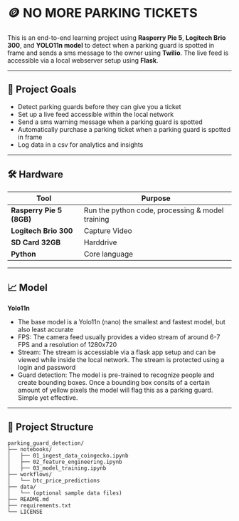 # 🪙 NO MORE PARKING TICKETS

This is an end-to-end learning project using **Rasperry Pie 5**, **Logitech Brio 300**, and **YOLO11n model** to detect when a parking guard is spotted in frame and sends a sms message to the owner using **Twilio**. The live feed is accessible via a local webserver setup using **Flask**.

---

## 📌 Project Goals

- Detect parking guards before they can give you a ticket
- Set up a live feed accessible within the local network
- Send a sms warning message when a parking guard is spotted
- Automatically purchase a parking ticket when a parking guard is spotted in frame
- Log data in a csv for analytics and insights 

---

## 🛠️ Hardware

| Tool | Purpose |
|------|---------|
| **Rasperry Pie 5 (8GB)** | Run the python code, processing & model training |
| **Logitech Brio 300** | Capture Video |
| **SD Card 32GB** | Harddrive |
| **Python** | Core language |

---

## 📈 Model

**Yolo11n**

- The base model is a Yolo11n (nano) the smallest and fastest model, but also least accurate 
- FPS: The camera feed usually provides a video stream of around 6-7 FPS and a resolution of 1280x720
- Stream: The stream is accessiable via a flask app setup and can be viewed while inside the local network. The stream is protected using a login and password
- Guard detection: The model is pre-trained to recognize people and create bounding boxes. Once a bounding box consits of a certain amount of yellow pixels the model will flag this as a parking guard. Simple yet effective. 

---

## 📂 Project Structure

```text
parking_guard_detection/
├── notebooks/
│   ├── 01_ingest_data_coingecko.ipynb
│   ├── 02_feature_engineering.ipynb
│   ├── 03_model_training.ipynb
├── workflows/
│   └── btc_price_predictions
├── data/
│   └── (optional sample data files)
├── README.md
├── requirements.txt
└── LICENSE
```




